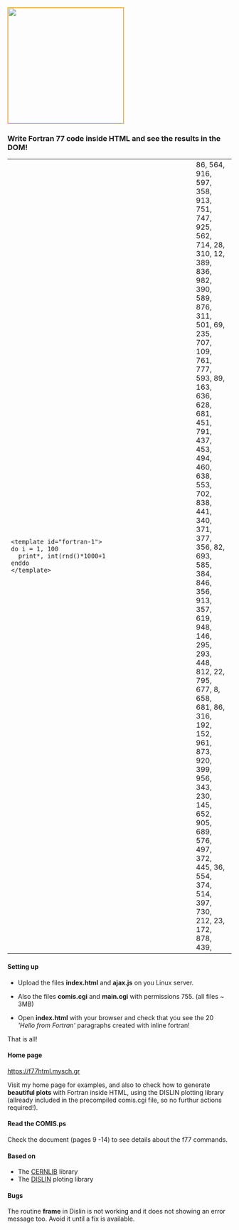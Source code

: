 <img src="https://github.com/yioryhos/f77html/blob/F77HTML/logo.png" style="width:260px;border:solid 1px orange;float:laft"/>

### Write Fortran 77 code inside HTML and see the results in the DOM!

<table><tr><td width="400">
<code>&lt;template id="fortran-1">  
do i = 1, 100
  print*, int(rnd()*1000+1
enddo
&lt;/template>
</code>
</td><td>86, 564, 916, 597, 358, 913, 751, 747, 925, 562, 714, 28, 310, 12, 389, 836, 982, 390, 589, 876, 311, 501, 69, 235, 707, 109, 761, 777, 593, 89, 163, 636, 628, 681, 451, 791, 437, 453, 494, 460, 638, 553, 702, 838, 441, 340, 371, 377, 356, 82, 693, 585, 384, 846, 356, 913, 357, 619, 948, 146, 295, 293, 448, 812, 22, 795, 677, 8, 658, 681, 86, 316, 192, 152, 961, 873, 920, 399, 956, 343, 230, 145, 652, 905, 689, 576, 497, 372, 445, 36, 554, 374, 514, 397, 730, 212, 23, 172, 878, 439, </td>
</tr>
</table>



#### Setting up

- Upload the files <b>index.html</b> and <b>ajax.js</b> on you Linux server. 

- Also the files <b>comis.cgi</b> and <b>main.cgi</b> with permissions 755. (all files ~ 3MB)

- Open <b>index.html</b> with your browser and check that you see the 20 <em>'Hello from Fortran'</em> paragraphs created with inline fortran!
  
That is all!

#### Home page
https://f77html.mysch.gr

Visit my home page for examples, and also to check how to generate <b>beautiful plots</b> with Fortran inside HTML, using the DISLIN plotting library (allready included in the precompiled comis.cgi file, so no furthur actions required!).

#### Read the COMIS.ps
Check the document (pages 9 -14) to see details about the f77 commands.

#### Based on
- The <a href='https://paw.web.cern.ch/paw/' target="_blank">CERNLIB</a> library
- The <a href='https://www.dislin.de/' target="_blank">DISLIN</a> ploting library

#### Bugs
The routine <b>frame</b> in Dislin is not working and it does not showing an error message too. Avoid it until a fix is available.
